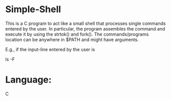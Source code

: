 # Simple-Shell



 This is a C program to act like a small shell that processes single commands entered by the user. In particular, the program assembles the command and execute it by using the strtok() and fork(). The commands/programs location can be anywhere in $PATH and might have arguments.
 
E.g., if the input-line entered by the user is

  ls -F


# Language: 

C

